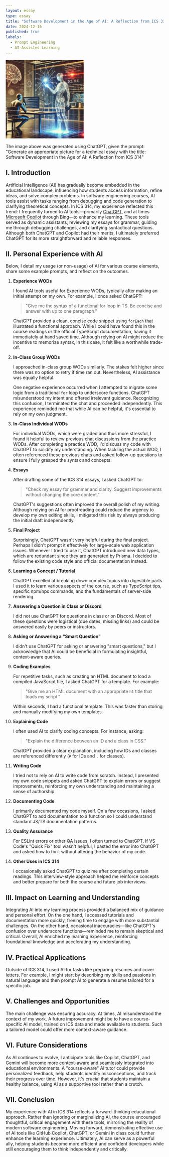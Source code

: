 ```yaml
---
layout: essay
type: essay
title: "Software Development in the Age of AI: A Reflection from ICS 314"
date: 2024-12-16
published: true
labels:
  - Prompt Engineering
  - AI-Assisted Learning
---
```


<img alt="Image" src="../img/ai.webp" width=250px>

The image above was generated using ChatGPT, given the prompt: "Generate an appropriate picture for a technical essay with the title: Software Development in the Age of AI: A Reflection from ICS 314"

## I. Introduction

Artificial Intelligence (AI) has gradually become embedded in the educational landscape, influencing how students access information, refine ideas, and solve complex problems. In software engineering courses, AI tools assist with tasks ranging from debugging and code generation to clarifying theoretical concepts. In ICS 314, my experience reflected this trend: I frequently turned to AI tools—primarily <a href="https://chatgpt.com/" target="_blank">ChatGPT</a>, and at times <a href="https://copilot.microsoft.com/onboarding" target="_blank">Microsoft Copilot</a> through Bing—to enhance my learning. These tools served as dynamic assistants, reviewing my essays for grammar, guiding me through debugging challenges, and clarifying syntactical questions. Although both ChatGPT and Copilot had their merits, I ultimately preferred ChatGPT for its more straightforward and reliable responses.

## II. Personal Experience with AI

Below, I detail my usage (or non-usage) of AI for various course elements, share some example prompts, and reflect on the outcomes.

1. **Experience WODs**

   I found AI tools useful for Experience WODs, typically after making an initial attempt on my own. For example, I once asked ChatGPT:

   > "Give me the syntax of a functional for loop in TS. Be concise and answer with up to one paragraph."

   ChatGPT provided a clean, concise code snippet using `forEach` that illustrated a functional approach. While I could have found this in the course readings or the official TypeScript documentation, having it immediately at hand saved time. Although relying on AI might reduce the incentive to memorize syntax, in this case, it felt like a worthwhile trade-off.

2. **In-Class Group WODs**

   I approached in-class group WODs similarly. The stakes felt higher since there was no option to retry if time ran out. Nevertheless, AI assistance was equally helpful.

   One negative experience occurred when I attempted to migrate some logic from a traditional `for` loop to underscore functions. ChatGPT misunderstood my intent and offered irrelevant guidance. Recognizing this confusion, I terminated the chat and proceeded independently. This experience reminded me that while AI can be helpful, it's essential to rely on my own judgment.

3. **In-Class Individual WODs**

   For individual WODs, which were graded and thus more stressful, I found it helpful to review previous chat discussions from the practice WODs. After completing a practice WOD, I'd discuss my code with ChatGPT to solidify my understanding. When tackling the actual WOD, I often referenced these previous chats and asked follow-up questions to ensure I fully grasped the syntax and concepts.

4. **Essays**

   After drafting some of the ICS 314 essays, I asked ChatGPT to:

   > "Check my essay for grammar and clarity. Suggest improvements without changing the core content."

   ChatGPT's suggestions often improved the overall polish of my writing. Although relying on AI for proofreading could reduce the urgency to develop my own editing skills, I mitigated this risk by always producing the initial draft independently.

5. **Final Project**

   Surprisingly, ChatGPT wasn't very helpful during the final project. Perhaps I didn't prompt it effectively for large-scale web application issues. Whenever I tried to use it, ChatGPT introduced new data types, which are redundant since they are generated by Prisma. I decided to follow the existing code style and official documentation instead.

6. **Learning a Concept / Tutorial**

   ChatGPT excelled at breaking down complex topics into digestible parts. I used it to learn various aspects of the course, such as TypeScript tips, specific npm/npx commands, and the fundamentals of server-side rendering.

7. **Answering a Question in Class or Discord**

   I did not use ChatGPT for questions in class or on Discord. Most of these questions were logistical (due dates, missing links) and could be answered easily by peers or instructors.

8. **Asking or Answering a "Smart Question"**

   I didn't use ChatGPT for asking or answering "smart questions," but I acknowledge that AI could be beneficial in formulating insightful, context-aware queries.

9. **Coding Examples**

   For repetitive tasks, such as creating an HTML document to load a compiled JavaScript file, I asked ChatGPT for a template. For example:

   > "Give me an HTML document with an appropriate `h1` title that loads my script."

   Within seconds, I had a functional template. This was faster than storing and manually modifying my own templates.

10. **Explaining Code**

    I often used AI to clarify coding concepts. For instance, asking:

    > "Explain the difference between an ID and a class in CSS."

    ChatGPT provided a clear explanation, including how IDs and classes are referenced differently (`#` for IDs and `.` for classes).

11. **Writing Code**

    I tried not to rely on AI to write code from scratch. Instead, I presented my own code snippets and asked ChatGPT to explain errors or suggest improvements, reinforcing my own understanding and maintaining a sense of authorship.

12. **Documenting Code**

    I primarily documented my code myself. On a few occasions, I asked ChatGPT to add documentation to a function so I could understand standard JS/TS documentation patterns.

13. **Quality Assurance**

    For ESLint errors or other QA issues, I often turned to ChatGPT. If VS Code's "Quick Fix" tool wasn't helpful, I pasted the error into ChatGPT and asked how to fix it without altering the behavior of my code.

14. **Other Uses in ICS 314**

    I occasionally asked ChatGPT to quiz me after completing certain readings. This interview-style approach helped me reinforce concepts and better prepare for both the course and future job interviews.

## III. Impact on Learning and Understanding

Integrating AI into my learning process provided a balanced mix of guidance and personal effort. On the one hand, I accessed tutorials and documentation more quickly, freeing time to engage with more substantial challenges. On the other hand, occasional inaccuracies—like ChatGPT's confusion over underscore functions—reminded me to remain skeptical and critical. Overall, AI enriched my learning experience, reinforcing foundational knowledge and accelerating my understanding.

## IV. Practical Applications

Outside of ICS 314, I used AI for tasks like preparing resumes and cover letters. For example, I might start by describing my skills and passions in natural language and then prompt AI to generate a resume tailored for a specific job.

## V. Challenges and Opportunities

The main challenge was ensuring accuracy. At times, AI misunderstood the context of my work. A future improvement might be to have a course-specific AI model, trained on ICS data and made available to students. Such a tailored model could offer more context-aware guidance.

## VI. Future Considerations

As AI continues to evolve, I anticipate tools like Copilot, ChatGPT, and Gemini will become more context-aware and seamlessly integrated into educational environments. A "course-aware" AI tutor could provide personalized feedback, help students identify misconceptions, and track their progress over time. However, it's crucial that students maintain a healthy balance, using AI as a supportive tool rather than a crutch.

## VII. Conclusion

My experience with AI in ICS 314 reflects a forward-thinking educational approach. Rather than ignoring or marginalizing AI, the course encouraged thoughtful, critical engagement with these tools, mirroring the reality of modern software engineering. Moving forward, demonstrating effective use of AI tools like GitHub Copilot, ChatGPT, or Gemini in class could further enhance the learning experience. Ultimately, AI can serve as a powerful ally, helping students become more efficient and confident developers while still encouraging them to think independently and critically.
